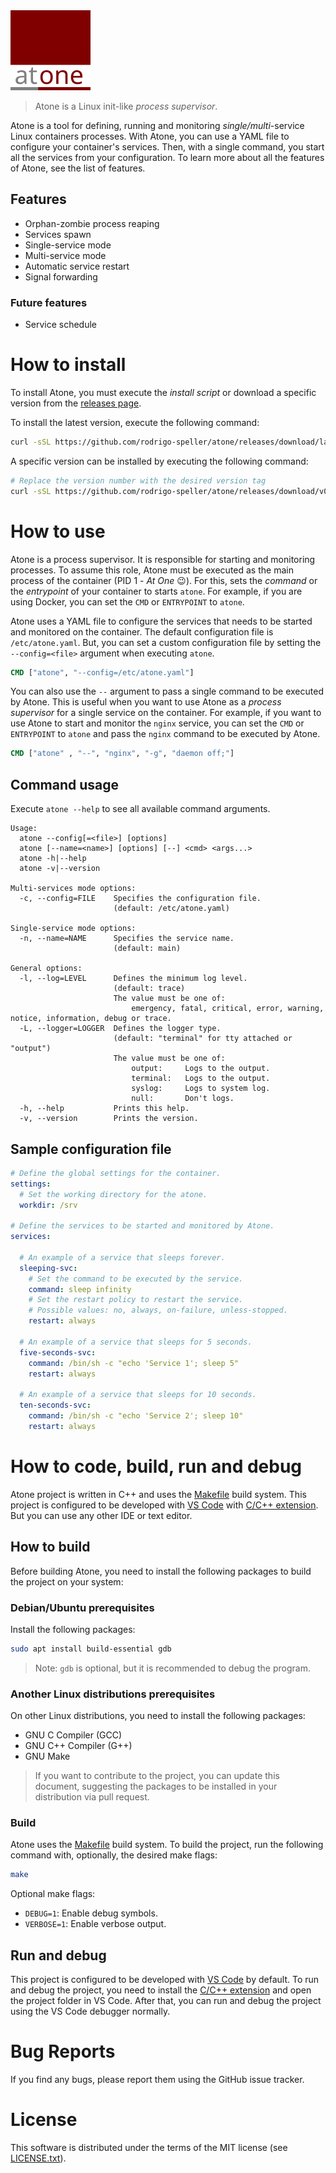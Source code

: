 <img src="logo.svg" width="128" alt="Atone" /> 

> Atone is a Linux init-like *process supervisor*.

Atone is a tool for defining, running and monitoring *single/multi*-service Linux containers processes.
With Atone, you can use a YAML file to configure your container's services. Then, with a single command,
you start all the services from your configuration.
To learn more about all the features of Atone, see the list of features.

## Features

* Orphan-zombie process reaping
* Services spawn
* Single-service mode
* Multi-service mode
* Automatic service restart
* Signal forwarding

### Future features

* Service schedule

# How to install

To install Atone, you must execute the *install script* or download a specific version from the [releases page](https://github.com/rodrigo-speller/atone/releases).

To install the latest version, execute the following command:

```sh
curl -sSL https://github.com/rodrigo-speller/atone/releases/download/latest/atone-install.sh | sh
```

A specific version can be installed by executing the following command:

```sh
# Replace the version number with the desired version tag
curl -sSL https://github.com/rodrigo-speller/atone/releases/download/v0.0.5/atone-install.sh | sh
```

# How to use

Atone is a process supervisor. It is responsible for starting and monitoring processes. To assume this role, Atone must
be executed as the main process of the container (PID 1 - *At One* 😉). For this, sets the *command* or the *entrypoint*
of your container to starts `atone`. For example, if you are using Docker, you can set the `CMD` or `ENTRYPOINT` to
`atone`.

Atone uses a YAML file to configure the services that needs to be started and monitored on the container. The default
configuration file is `/etc/atone.yaml`. But, you can set a custom configuration file by setting the `--config=<file>`
argument when executing `atone`.

```dockerfile
CMD ["atone", "--config=/etc/atone.yaml"]
```

You can also use the `--` argument to pass a single command to be executed by Atone. This is useful when you want to use
Atone as a *process supervisor* for a single service on the container. For example, if you want to use Atone to start
and monitor the `nginx` service, you can set the `CMD` or `ENTRYPOINT` to `atone` and pass the `nginx` command to be
executed by Atone.

```dockerfile
CMD ["atone" , "--", "nginx", "-g", "daemon off;"]
```

## Command usage

Execute `atone --help` to see all available command arguments.

```text
Usage:
  atone --config[=<file>] [options]
  atone [--name=<name>] [options] [--] <cmd> <args...>
  atone -h|--help
  atone -v|--version

Multi-services mode options:
  -c, --config=FILE    Specifies the configuration file.
                       (default: /etc/atone.yaml)

Single-service mode options:
  -n, --name=NAME      Specifies the service name.
                       (default: main)

General options:
  -l, --log=LEVEL      Defines the minimum log level.
                       (default: trace)
                       The value must be one of:
                           emergency, fatal, critical, error, warning, notice, information, debug or trace.
  -L, --logger=LOGGER  Defines the logger type.
                       (default: "terminal" for tty attached or "output")
                       The value must be one of:
                           output:     Logs to the output.
                           terminal:   Logs to the output.
                           syslog:     Logs to system log.
                           null:       Don't logs.
  -h, --help           Prints this help.
  -v, --version        Prints the version.
```

## Sample configuration file

```yaml
# Define the global settings for the container.
settings:
  # Set the working directory for the atone.
  workdir: /srv

# Define the services to be started and monitored by Atone.
services:

  # An example of a service that sleeps forever.
  sleeping-svc:
    # Set the command to be executed by the service.
    command: sleep infinity
    # Set the restart policy to restart the service.
    # Possible values: no, always, on-failure, unless-stopped.
    restart: always

  # An example of a service that sleeps for 5 seconds.
  five-seconds-svc:
    command: /bin/sh -c "echo 'Service 1'; sleep 5"
    restart: always

  # An example of a service that sleeps for 10 seconds.
  ten-seconds-svc:
    command: /bin/sh -c "echo 'Service 2'; sleep 10"
    restart: always
```

# How to code, build, run and debug

Atone project is written in C++ and uses the [Makefile](https://www.gnu.org/software/make/) build system. This project
is configured to be developed with [VS Code](https://code.visualstudio.com/) with
[C/C++ extension](https://marketplace.visualstudio.com/items?itemName=ms-vscode.cpptools). But you can use any other IDE
or text editor.

## How to build

Before building Atone, you need to install the following packages to build the project on your system:

### Debian/Ubuntu prerequisites

Install the following packages:

```sh
sudo apt install build-essential gdb
```

> Note: `gdb` is optional, but it is recommended to debug the program.

### Another Linux distributions prerequisites

On other Linux distributions, you need to install the following packages:

- GNU C Compiler (GCC)
- GNU C++ Compiler (G++)
- GNU Make

> If you want to contribute to the project, you can update this document, suggesting the packages to be installed in
your distribution via pull request.

### Build

Atone uses the [Makefile](https://www.gnu.org/software/make/) build system. To build the project, run the following
command with, optionally, the desired make flags:

```sh
make
```

Optional make flags:

* `DEBUG=1`: Enable debug symbols.
* `VERBOSE=1`: Enable verbose output.

## Run and debug

This project is configured to be developed with [VS Code](https://code.visualstudio.com/) by default. To run and debug
the project, you need to install the [C/C++ extension](https://marketplace.visualstudio.com/items?itemName=ms-vscode.cpptools)
and open the project folder in VS Code. After that, you can run and debug the project using the VS Code debugger normally.

# Bug Reports
If you find any bugs, please report them using the GitHub issue tracker.

# License
This software is distributed under the terms of the MIT license
(see [LICENSE.txt](LICENSE.txt)).
